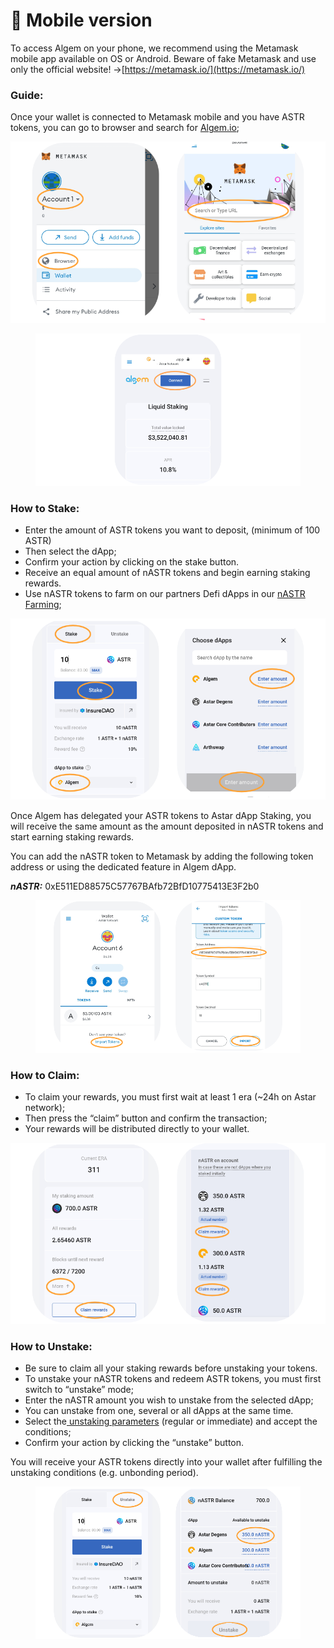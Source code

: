 # 📱 Mobile version

To access Algem on your phone, we recommend using the Metamask mobile app available on OS or Android. Beware of fake Metamask and use only the official website! ->[https://metamask.io/](https://metamask.io/)

### Guide:

Once your wallet is connected to Metamask mobile and you have ASTR tokens, you can go to browser and search for [Algem.io](http://algem.io);

![](../../../Indonesian/.gitbook/assets/A.png)

<figure><img src="../../../Indonesian/.gitbook/assets/B.png" alt=""><figcaption></figcaption></figure>

### **How to Stake:**&#x20;

* Enter the amount of ASTR tokens you want to deposit, (minimum of 100 ASTR)
* Then select the dApp;
* Confirm your action by clicking on the stake button.
* Receive an equal amount of nASTR tokens and begin earning staking rewards.
* Use nASTR tokens to farm on our partners Defi dApps in our [nASTR Farming](https://docs.algem.io/get-started/how-to-use-algems-nastr-liquidity-hub);

![](../../../French/.gitbook/assets/C.png)

Once Algem has delegated your ASTR tokens to Astar dApp Staking, you will receive the same amount as the amount deposited in nASTR tokens and start earning staking rewards.

You can add the nASTR token to Metamask by adding the following token address or using the dedicated feature in Algem dApp.

_**nASTR:**_ 0xE511ED88575C57767BAfb72BfD10775413E3F2b0

<figure><img src="../../../Indonesian/.gitbook/assets/F (1).png" alt=""><figcaption></figcaption></figure>

### **How to Claim:**

* To claim your rewards, you must first wait at least 1 era (\~24h on Astar network);
* Then press the “claim” button and confirm the transaction;
* Your rewards will be distributed directly to your wallet.

![](<../../../Indonesian/.gitbook/assets/E (1).png>)

### **How to Unstake:**

* Be sure to claim all your staking rewards before unstaking your tokens.
* To unstake your nASTR tokens and redeem ASTR tokens, you must first switch to “unstake” mode;
* Enter the nASTR amount you wish to unstake from the selected dApp;
* You can unstake from one, several or all dApps at the same time.
* Select the[ unstaking parameters](https://docs.algem.io/algem-protocol/liquid-staking/unstaking-nastr) (regular or immediate) and accept the conditions;
* Confirm your action by clicking the “unstake” button.

You will receive your ASTR tokens directly into your wallet after fulfilling the unstaking conditions (e.g. unbonding period).

<figure><img src="../../../French/.gitbook/assets/D (1).png" alt=""><figcaption></figcaption></figure>
